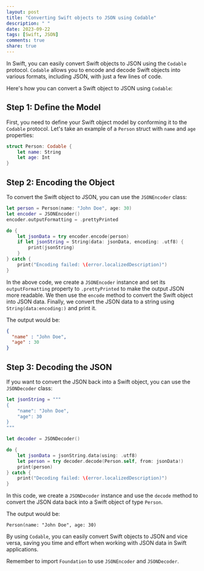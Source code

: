 ```yaml
---
layout: post
title: "Converting Swift objects to JSON using Codable"
description: " "
date: 2023-09-22
tags: [Swift, JSON]
comments: true
share: true
---
```


In Swift, you can easily convert Swift objects to JSON using the `Codable` protocol. `Codable` allows you to encode and decode Swift objects into various formats, including JSON, with just a few lines of code.

Here's how you can convert a Swift object to JSON using `Codable`:

## Step 1: Define the Model

First, you need to define your Swift object model by conforming it to the `Codable` protocol. Let's take an example of a `Person` struct with `name` and `age` properties:

```swift
struct Person: Codable {
    let name: String
    let age: Int
}
```

## Step 2: Encoding the Object

To convert the Swift object to JSON, you can use the `JSONEncoder` class:

```swift
let person = Person(name: "John Doe", age: 30)
let encoder = JSONEncoder()
encoder.outputFormatting = .prettyPrinted

do {
    let jsonData = try encoder.encode(person)
    if let jsonString = String(data: jsonData, encoding: .utf8) {
        print(jsonString)
    }
} catch {
    print("Encoding failed: \(error.localizedDescription)")
}
```
In the above code, we create a `JSONEncoder` instance and set its `outputFormatting` property to `.prettyPrinted` to make the output JSON more readable. We then use the `encode` method to convert the Swift object into JSON data. Finally, we convert the JSON data to a string using `String(data:encoding:)` and print it.

The output would be:

```json
{
  "name" : "John Doe",
  "age" : 30
}
```

## Step 3: Decoding the JSON

If you want to convert the JSON back into a Swift object, you can use the `JSONDecoder` class:

```swift
let jsonString = """
{
    "name": "John Doe",
    "age": 30
}
"""

let decoder = JSONDecoder()

do {
    let jsonData = jsonString.data(using: .utf8)
    let person = try decoder.decode(Person.self, from: jsonData!)
    print(person)
} catch {
    print("Decoding failed: \(error.localizedDescription)")
}
```

In this code, we create a `JSONDecoder` instance and use the `decode` method to convert the JSON data back into a Swift object of type `Person`. 

The output would be:

```
Person(name: "John Doe", age: 30)
```

By using `Codable`, you can easily convert Swift objects to JSON and vice versa, saving you time and effort when working with JSON data in Swift applications. 

Remember to import `Foundation` to use `JSONEncoder` and `JSONDecoder`.